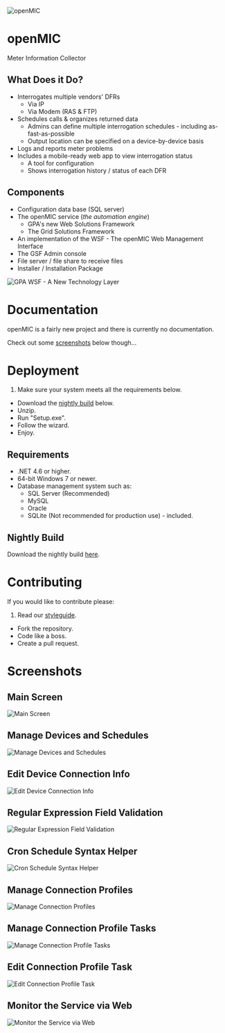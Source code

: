![openMIC](https://raw.githubusercontent.com/GridProtectionAlliance/openMIC/master/Readme%20files/openMIC%20logo.png)

# openMIC

Meter Information Collector

## What Does it Do?

* Interrogates multiple vendors' DFRs
  * Via IP
  * Via Modem (RAS & FTP)
* Schedules calls & organizes returned data
  * Admins can define multiple interrogation schedules - including as-fast-as-possible
  * Output location can be specified on a device-by-device basis
* Logs and reports meter problems
* Includes a mobile-ready web app to view interrogation status
  * A tool for configuration
  * Shows interrogation history / status of each DFR

## Components

* Configuration data base (SQL server)
* The openMIC service (*the automation engine*)
  * GPA's new Web Solutions Framework
  * The Grid Solutions Framework
* An implementation of the WSF - The openMIC Web Management Interface
* The GSF Admin console
* File server / file share to receive files
* Installer / Installation Package

![GPA WSF - A New Technology Layer](https://raw.githubusercontent.com/GridProtectionAlliance/openMIC/master/Readme%20files/GPA%20WSF.png)

# Documentation

openMIC is a fairly new project and there is currently no documentation.

Check out some [screenshots](#screenshots) below though...

# Deployment

1. Make sure your system meets all the requirements below.
* Download the [nightly build](#nightly-build) below.
* Unzip.
* Run "Setup.exe".
* Follow the wizard.
* Enjoy.

## Requirements

* .NET 4.6 or higher.
* 64-bit Windows 7 or newer.
* Database management system such as:
  * SQL Server (Recommended)
  * MySQL
  * Oracle
  * SQLite (Not recommended for production use) - included.

## Nightly Build

Download the nightly build [here](http://www.gridprotectionalliance.org/nightlybuilds/openMIC/Setup.zip).

# Contributing
If you would like to contribute please:

1. Read our [styleguide](https://www.gridprotectionalliance.org/docs/GPA_Coding_Guidelines_2011_03.pdf).
* Fork the repository.
* Code like a boss.
* Create a pull request.

# Screenshots

## Main Screen

![Main Screen](https://raw.githubusercontent.com/GridProtectionAlliance/openMIC/master/Readme%20files/Main%20Screen.png)

## Manage Devices and Schedules

![Manage Devices and Schedules](https://raw.githubusercontent.com/GridProtectionAlliance/openMIC/master/Readme%20files/Manage%20Devices%20and%20Schedules.png)

## Edit Device Connection Info

![Edit Device Connection Info](https://raw.githubusercontent.com/GridProtectionAlliance/openMIC/master/Readme%20files/Edit%20Device%20Connection%20Info.png)

## Regular Expression Field Validation

![Regular Expression Field Validation](https://raw.githubusercontent.com/GridProtectionAlliance/openMIC/master/Readme%20files/Regular%20Expression%20Field%20Validation.png)

## Cron Schedule Syntax Helper

![Cron Schedule Syntax Helper](https://raw.githubusercontent.com/GridProtectionAlliance/openMIC/master/Readme%20files/Cron%20Schedule%20Syntax%20Helper.png)

## Manage Connection Profiles

![Manage Connection Profiles](https://raw.githubusercontent.com/GridProtectionAlliance/openMIC/master/Readme%20files/Manage%20Connection%20Profiles.png)

## Manage Connection Profile Tasks

![Manage Connection Profile Tasks](https://raw.githubusercontent.com/GridProtectionAlliance/openMIC/master/Readme%20files/Manage%20Connection%20Profile%20Tasks.png)

## Edit Connection Profile Task

![Edit Connection Profile Task](https://raw.githubusercontent.com/GridProtectionAlliance/openMIC/master/Readme%20files/Edit%20Connection%20Profile%20Task.png)

## Monitor the Service via Web

![Monitor the Service via Web](https://raw.githubusercontent.com/GridProtectionAlliance/openMIC/master/Readme%20files/Monitor%20the%20Service%20via%20Web.png)

